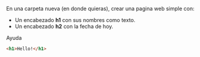 En una carpeta nueva (en donde quieras), crear una pagina web simple con:
- Un encabezado **h1** con sus nombres como texto.
- Un encabezado **h2** con la fecha de hoy.

Ayuda

```HTML
<h1>Hello!</h1>
```